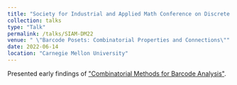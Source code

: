 ```yaml
---
title: "Society for Industrial and Applied Math Conference on Discrete Mathematics 2022 (SIAM-DM22)"
collection: talks
type: "Talk"
permalink: /talks/SIAM-DM22
venue: " \"Barcode Posets: Combinatorial Properties and Connections\""
date: 2022-06-14
location: "Carnegie Mellon University"
---
```


Presented early findings of ["Combinatorial Methods for Barcode Analysis"](/publications/2022-Barcodes).